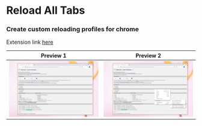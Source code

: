 # Reload All Tabs

### Create custom reloading profiles for chrome

Extension link [here](https://chrome.google.com/webstore/detail/reload-all-tabs/icncdnmkpbfelimpahkncfjdkdhgammm)

Preview 1                  |  Preview 2                |
:-------------------------:|:-------------------------:|
![](img/1.jpg)          |  ![](img/2.jpg)        |
